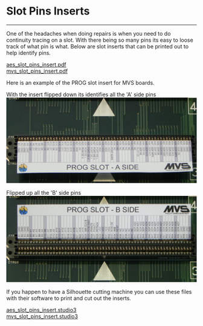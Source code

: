 # Slot Pins Inserts
---
One of the headaches when doing repairs is when you need to do continuity tracing on a slot.  With there being so many pins its easy to loose track of what pin is what.  Below are slot inserts that can be printed out to help identify pins.


[aes_slot_pins_insert.pdf](slot_pins_inserts/aes_slot_pins_insert.pdf)<br>
[mvs_slot_pins_insert.pdf](slot_pins_inserts/mvs_slot_pins_insert.pdf)

Here is an example of the PROG slot insert for MVS boards.

With the insert flipped down its identifies all the 'A' side pins
![MVS Prog A](slot_pins_inserts/example_mvs_prog_a.jpg)

Flipped up all the 'B' side pins
![MVS Prog B](slot_pins_inserts/example_mvs_prog_b.jpg)


If you happen to have a Silhouette cutting machine you can use these files with their software to print and cut out the inserts.

[aes_slot_pins_insert.studio3](slot_pins_inserts/aes_slot_pins_insert.studio3)<br>
[mvs_slot_pins_insert.studio3](slot_pins_inserts/mvs_slot_pins_insert.studio3)

